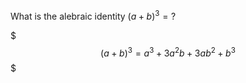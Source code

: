 What is the alebraic identity $(a+b)^3 = ?$
<!--question-->
$$$
(a+b)^3 = a^3 + 3a^2b + 3ab^2 + b^3
$$$
